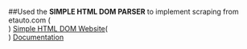##Used the **SIMPLE HTML DOM PARSER** to implement scraping from etauto.com (<br>)
[Simple HTML DOM Website](http://simplehtmldom.sourceforge.net/)(<br>)
[Documentation](http://simplehtmldom.sourceforge.net/manual.htm)
